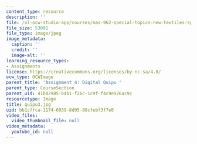 ```yaml
---
content_type: resource
description: ''
file: /ol-ocw-studio-app/courses/mas-962-special-topics-new-textiles-spring-2010/bb1cffca117469398d9588cfebf3f7e0_quipu3.jpg
file_size: 53091
file_type: image/jpeg
image_metadata:
  caption: ''
  credit: ''
  image-alt: ''
learning_resource_types:
- Assignments
license: https://creativecommons.org/licenses/by-nc-sa/4.0/
ocw_type: OCWImage
parent_title: 'Assignment 4: Digital Quipu '
parent_type: CourseSection
parent_uid: 41b42985-b4b1-f26c-1c9f-f4c9e926ac9c
resourcetype: Image
title: quipu3.jpg
uid: bb1cffca-1174-6939-8d95-88cfebf3f7e0
video_files:
  video_thumbnail_file: null
video_metadata:
  youtube_id: null
---
```


